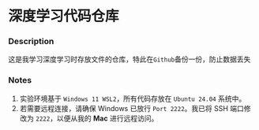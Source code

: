 # 深度学习代码仓库
### Description
这是我学习深度学习时存放文件的仓库，特此在`Github`备份一份，防止数据丢失
### Notes
1. 实验环境基于 `Windows 11 WSL2`，所有代码存放在 `Ubuntu 24.04` 系统中。  
2. 若需要远程连接，请确保 Windows 已放行 `Port 2222`。我已将 SSH 端口修改为 `2222`，以便从我的 **Mac** 进行远程访问。
